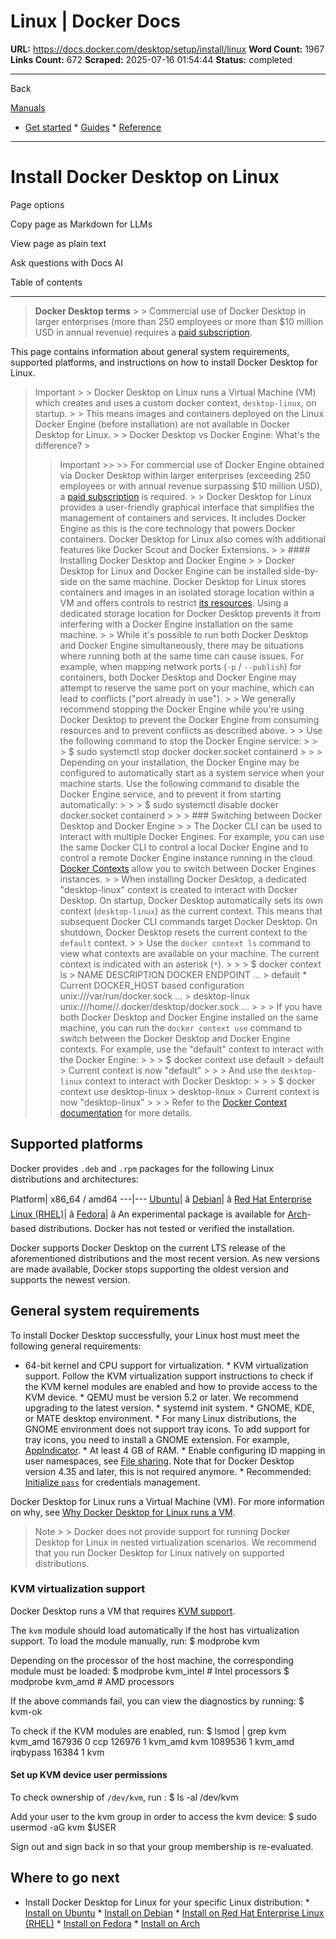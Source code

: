 # Linux | Docker Docs

**URL:** https://docs.docker.com/desktop/setup/install/linux
**Word Count:** 1967
**Links Count:** 672
**Scraped:** 2025-07-16 01:54:44
**Status:** completed

---

Back

[Manuals](https://docs.docker.com/manuals/)

  * [Get started](https://docs.docker.com/get-started/)   * [Guides](https://docs.docker.com/guides/)   * [Reference](https://docs.docker.com/reference/)

* * *

# Install Docker Desktop on Linux

Page options

Copy page as Markdown for LLMs

View page as plain text

Ask questions with Docs AI

Table of contents

* * *

> **Docker Desktop terms** >  > Commercial use of Docker Desktop in larger enterprises \(more than 250 employees or more than $10 million USD in annual revenue\) requires a [paid subscription](https://www.docker.com/pricing/).

This page contains information about general system requirements, supported platforms, and instructions on how to install Docker Desktop for Linux.

> Important >  > Docker Desktop on Linux runs a Virtual Machine \(VM\) which creates and uses a custom docker context, `desktop-linux`, on startup. >  > This means images and containers deployed on the Linux Docker Engine \(before installation\) are not available in Docker Desktop for Linux. >  > Docker Desktop vs Docker Engine: What's the difference? >
>> Important >>  >> For commercial use of Docker Engine obtained via Docker Desktop within larger enterprises \(exceeding 250 employees or with annual revenue surpassing $10 million USD\), a [paid subscription](https://www.docker.com/pricing/) is required. >  > Docker Desktop for Linux provides a user-friendly graphical interface that simplifies the management of containers and services. It includes Docker Engine as this is the core technology that powers Docker containers. Docker Desktop for Linux also comes with additional features like Docker Scout and Docker Extensions. >  > #### Installing Docker Desktop and Docker Engine >  > Docker Desktop for Linux and Docker Engine can be installed side-by-side on the same machine. Docker Desktop for Linux stores containers and images in an isolated storage location within a VM and offers controls to restrict [its resources](https://docs.docker.com/desktop/settings-and-maintenance/settings/#resources). Using a dedicated storage location for Docker Desktop prevents it from interfering with a Docker Engine installation on the same machine. >  > While it's possible to run both Docker Desktop and Docker Engine simultaneously, there may be situations where running both at the same time can cause issues. For example, when mapping network ports \(`-p` / `--publish`\) for containers, both Docker Desktop and Docker Engine may attempt to reserve the same port on your machine, which can lead to conflicts \("port already in use"\). >  > We generally recommend stopping the Docker Engine while you're using Docker Desktop to prevent the Docker Engine from consuming resources and to prevent conflicts as described above. >  > Use the following command to stop the Docker Engine service: >      >      >     $ sudo systemctl stop docker docker.socket containerd >      >  > Depending on your installation, the Docker Engine may be configured to automatically start as a system service when your machine starts. Use the following command to disable the Docker Engine service, and to prevent it from starting automatically: >      >      >     $ sudo systemctl disable docker docker.socket containerd >      >  > ### Switching between Docker Desktop and Docker Engine >  > The Docker CLI can be used to interact with multiple Docker Engines. For example, you can use the same Docker CLI to control a local Docker Engine and to control a remote Docker Engine instance running in the cloud. [Docker Contexts](https://docs.docker.com/engine/manage-resources/contexts/) allow you to switch between Docker Engines instances. >  > When installing Docker Desktop, a dedicated "desktop-linux" context is created to interact with Docker Desktop. On startup, Docker Desktop automatically sets its own context \(`desktop-linux`\) as the current context. This means that subsequent Docker CLI commands target Docker Desktop. On shutdown, Docker Desktop resets the current context to the `default` context. >  > Use the `docker context ls` command to view what contexts are available on your machine. The current context is indicated with an asterisk \(`*`\). >      >      >     $ docker context ls >     NAME            DESCRIPTION                               DOCKER ENDPOINT                                  ... >     default *       Current DOCKER_HOST based configuration   unix:///var/run/docker.sock                      ... >     desktop-linux                                             unix:///home/<user>/.docker/desktop/docker.sock  ...         >      >  > If you have both Docker Desktop and Docker Engine installed on the same machine, you can run the `docker context use` command to switch between the Docker Desktop and Docker Engine contexts. For example, use the "default" context to interact with the Docker Engine: >      >      >     $ docker context use default >     default >     Current context is now "default" >      >  > And use the `desktop-linux` context to interact with Docker Desktop: >      >      >     $ docker context use desktop-linux >     desktop-linux >     Current context is now "desktop-linux" >      >  > Refer to the [Docker Context documentation](https://docs.docker.com/engine/manage-resources/contexts/) for more details.

## Supported platforms

Docker provides `.deb` and `.rpm` packages for the following Linux distributions and architectures:

Platform| x86\_64 / amd64   ---|---   [Ubuntu](https://docs.docker.com/desktop/setup/install/linux/ubuntu/)| â    [Debian](https://docs.docker.com/desktop/setup/install/linux/debian/)| â    [Red Hat Enterprise Linux \(RHEL\)](https://docs.docker.com/desktop/setup/install/linux/rhel/)| â    [Fedora](https://docs.docker.com/desktop/setup/install/linux/fedora/)| â       An experimental package is available for [Arch](https://docs.docker.com/desktop/setup/install/linux/archlinux/)-based distributions. Docker has not tested or verified the installation.

Docker supports Docker Desktop on the current LTS release of the aforementioned distributions and the most recent version. As new versions are made available, Docker stops supporting the oldest version and supports the newest version.

## General system requirements

To install Docker Desktop successfully, your Linux host must meet the following general requirements:

  * 64-bit kernel and CPU support for virtualization.   * KVM virtualization support. Follow the KVM virtualization support instructions to check if the KVM kernel modules are enabled and how to provide access to the KVM device.   * QEMU must be version 5.2 or later. We recommend upgrading to the latest version.   * systemd init system.   * GNOME, KDE, or MATE desktop environment.     * For many Linux distributions, the GNOME environment does not support tray icons. To add support for tray icons, you need to install a GNOME extension. For example, [AppIndicator](https://extensions.gnome.org/extension/615/appindicator-support/).   * At least 4 GB of RAM.   * Enable configuring ID mapping in user namespaces, see [File sharing](https://docs.docker.com/desktop/troubleshoot-and-support/faqs/linuxfaqs/#how-do-i-enable-file-sharing). Note that for Docker Desktop version 4.35 and later, this is not required anymore.   * Recommended: [Initialize `pass`](https://docs.docker.com/desktop/setup/sign-in/#credentials-management-for-linux-users) for credentials management.

Docker Desktop for Linux runs a Virtual Machine \(VM\). For more information on why, see [Why Docker Desktop for Linux runs a VM](https://docs.docker.com/desktop/troubleshoot-and-support/faqs/linuxfaqs/#why-does-docker-desktop-for-linux-run-a-vm).

> Note >  > Docker does not provide support for running Docker Desktop for Linux in nested virtualization scenarios. We recommend that you run Docker Desktop for Linux natively on supported distributions.

### KVM virtualization support

Docker Desktop runs a VM that requires [KVM support](https://www.linux-kvm.org).

The `kvm` module should load automatically if the host has virtualization support. To load the module manually, run:               $ modprobe kvm     

Depending on the processor of the host machine, the corresponding module must be loaded:               $ modprobe kvm_intel  # Intel processors          $ modprobe kvm_amd    # AMD processors     

If the above commands fail, you can view the diagnostics by running:               $ kvm-ok     

To check if the KVM modules are enabled, run:               $ lsmod | grep kvm     kvm_amd               167936  0     ccp                   126976  1 kvm_amd     kvm                  1089536  1 kvm_amd     irqbypass              16384  1 kvm     

#### Set up KVM device user permissions

To check ownership of `/dev/kvm`, run :               $ ls -al /dev/kvm     

Add your user to the kvm group in order to access the kvm device:               $ sudo usermod -aG kvm $USER     

Sign out and sign back in so that your group membership is re-evaluated.

## Where to go next

  * Install Docker Desktop for Linux for your specific Linux distribution:     * [Install on Ubuntu](https://docs.docker.com/desktop/setup/install/linux/ubuntu/)     * [Install on Debian](https://docs.docker.com/desktop/setup/install/linux/debian/)     * [Install on Red Hat Enterprise Linux \(RHEL\)](https://docs.docker.com/desktop/setup/install/linux/rhel/)     * [Install on Fedora](https://docs.docker.com/desktop/setup/install/linux/fedora/)     * [Install on Arch](https://docs.docker.com/desktop/setup/install/linux/archlinux/)